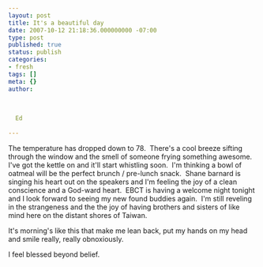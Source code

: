 ```yaml
---
layout: post
title: It's a beautiful day
date: 2007-10-12 21:18:36.000000000 -07:00
type: post
published: true
status: publish
categories:
- fresh
tags: []
meta: {}
author:
  
  
  
  Ed
  
---
```

<p>The temperature has dropped down to 78.  There's a cool breeze sifting through the window and the smell of someone frying something awesome.  I've got the kettle on and it'll start whistling soon.  I'm thinking a bowl of oatmeal will be the perfect brunch / pre-lunch snack.  Shane barnard is singing his heart out on the speakers and I'm feeling the joy of a clean conscience and a God-ward heart.  EBCT is having a welcome night tonight and I look forward to seeing my new found buddies again.  I'm still reveling in the strangeness and the the joy of having brothers and sisters of like mind here on the distant shores of Taiwan.</p>
<p>It's morning's like this that make me lean back, put my hands on my head and smile really, really obnoxiously.</p>
<p>I feel blessed beyond belief.</p>
